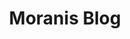 ---
title: "Moranis Blog"
featured_image: "/images/EMountains.jpg"
description: "我爱你 像脉搏 像隐晦 像呼吸"
---